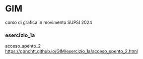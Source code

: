 # GIM
corso di grafica in movimento
SUPSI
2024

### esercizio_1a
acceso_spento_2
https://gbnchtt.github.io/GIM/esercizio_1a/acceso_spento_2.html

